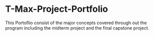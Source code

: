 # T-Max-Project-Portfolio

This Portoflio consist of the major concepts 
covered through out the program including the midterm project and the final capstone project.
